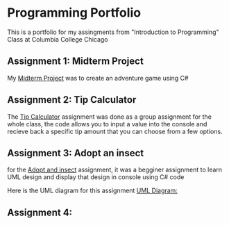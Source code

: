 # Programming Portfolio

This is a portfolio for my assingments from "Introduction to Programming" Class at Columbia College Chicago

## Assignment 1: Midterm Project
My [Midterm Project](https://github.com/MBBProgramming/MBB/tree/b80cfb0fa7037bcae991e4c07eca75138719af0a/ToTheCore/ToTheCore) was to create an adventure game using C#

## Assignment 2: Tip Calculator
The [Tip Calculator](https://github.com/MBBProgramming/MBB/tree/e08c2fa512197d35a26ac937d0ae8cdb28fcd857/Tip%20Calculator/Tip%20Calculator) assignment was done as a group assignment for the whole class, the code allows you to input a value into the console and recieve back a specific tip amount that you can choose from a few options.

## Assignment 3: Adopt an insect
for the [Adopt and insect](https://github.com/MBBProgramming/MBB/tree/0bfe5c2f900c23125ac16b5467f3c807679da79a/Adopt%20an%20Insect/Adopt%20an%20Insect) assignment, it was a begginer assignment to learn UML design and display that design in console using C# code

Here is the UML diagram for this assignment [UML Diagram:](https://raw.githubusercontent.com/MBBProgramming/MBB/main//assets/imagesAdopt%20and%20insect.png)


## Assignment 4:
[]()
